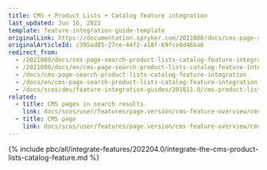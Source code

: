 ```yaml
---
title: CMS + Product Lists + Catalog feature integration
last_updated: Jun 16, 2021
template: feature-integration-guide-template
originalLink: https://documentation.spryker.com/2021080/docs/cms-page-search-product-lists-catalog-feature-integration
originalArticleId: c395ad85-27ce-44f2-a18f-69fce0d46ba6
redirect_from:
  - /2021080/docs/cms-page-search-product-lists-catalog-feature-integration
  - /2021080/docs/en/cms-page-search-product-lists-catalog-feature-integration
  - /docs/cms-page-search-product-lists-catalog-feature-integration
  - /docs/en/cms-page-search-product-lists-catalog-feature-integration
  - /docs/scos/dev/feature-integration-guides/201811.0/cms-product-lists-catalog-feature-integration.html
related:
  - title: CMS pages in search results
    link: docs/scos/user/features/page.version/cms-feature-overview/cms-pages-in-search-results-overview.html
  - title: CMS page
    link: docs/scos/user/features/page.version/cms-feature-overview/cms-pages-overview.html
---
```


{% include pbc/all/integrate-features/202204.0/integrate-the-cms-product-lists-catalog-feature.md %} <!-- To edit, see /_includes/pbc/all/integrate-features/202204.0/integrate-the-cms-product-lists-catalog-feature.md -->
